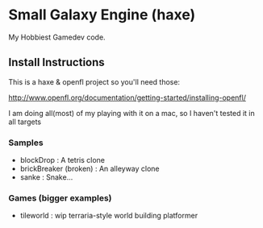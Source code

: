 # Small Galaxy Engine (haxe)

My Hobbiest Gamedev code.


## Install Instructions

This is a haxe & openfl project so you'll need those:

http://www.openfl.org/documentation/getting-started/installing-openfl/

I am doing all(most) of my playing with it on a mac, so I haven't tested it in all targets


### Samples

- blockDrop : A tetris clone
- brickBreaker (broken) : An alleyway clone
- sanke : Snake...
 
### Games (bigger examples)

- tileworld : wip terraria-style world building platformer
